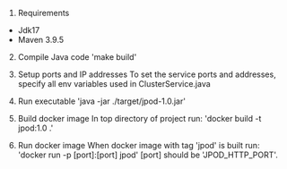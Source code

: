 1. Requirements
* Jdk17
* Maven 3.9.5

2. Compile Java code
'make build' 

3. Setup ports and IP addresses
To set the service ports and addresses,
specify all env variables used in ClusterService.java

4. Run executable
'java -jar ./target/jpod-1.0.jar' 

5. Build docker image
In top directory of project run:
'docker build -t jpod:1.0 .'

6. Run docker image
When docker image with tag 'jpod' is built run:
'docker run -p [port]:[port] jpod'
[port] should be 'JPOD_HTTP_PORT'.